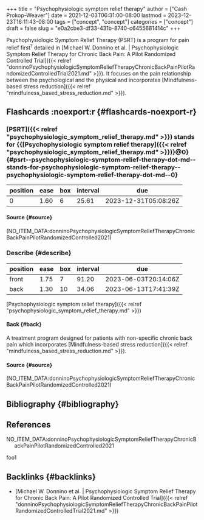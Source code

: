 +++
title = "Psychophysiologic symptom relief therapy"
author = ["Cash Prokop-Weaver"]
date = 2021-12-03T06:31:00-08:00
lastmod = 2023-12-23T16:11:43-08:00
tags = ["concept", "concept"]
categories = ["concept"]
draft = false
slug = "e0a2cbe3-df33-431b-8740-c6455681414c"
+++

Psychophysiologic Symptom Relief Therapy (PSRT) is a program for pain relief first<sup>?</sup> detailed in [Michael W. Donnino et al. | Psychophysiologic Symptom Relief Therapy for Chronic Back Pain: A Pilot Randomized Controlled Trial]({{< relref "donninoPsychophysiologicSymptomReliefTherapyChronicBackPainPilotRandomizedControlledTrial2021.md" >}}). It focuses on the pain relationship between the psychological and the physical and incorporates [Mindfulness-based stress reduction]({{< relref "mindfulness_based_stress_reduction.md" >}}).


## Flashcards :noexport:r {#flashcards-noexport-r}


### [PSRT]({{< relref "psychophysiologic_symptom_relief_therapy.md" >}}) stands for {{[Psychophysiologic symptom relief therapy]({{< relref "psychophysiologic_symptom_relief_therapy.md" >}})}@0} {#psrt--psychophysiologic-symptom-relief-therapy-dot-md--stands-for-psychophysiologic-symptom-relief-therapy--psychophysiologic-symptom-relief-therapy-dot-md--0}

| position | ease | box | interval | due                  |
|----------|------|-----|----------|----------------------|
| 0        | 1.60 | 6   | 25.61    | 2023-12-31T05:08:26Z |


#### Source {#source}

(NO_ITEM_DATA:donninoPsychophysiologicSymptomReliefTherapyChronicBackPainPilotRandomizedControlled2021)


### Describe {#describe}

| position | ease | box | interval | due                  |
|----------|------|-----|----------|----------------------|
| front    | 1.75 | 7   | 91.20    | 2023-06-03T20:14:06Z |
| back     | 1.30 | 10  | 34.06    | 2023-06-13T17:41:39Z |

[Psychophysiologic symptom relief therapy]({{< relref "psychophysiologic_symptom_relief_therapy.md" >}})


#### Back {#back}

A treatment program designed for patients with non-specific chronic back pain which incorporates [Mindfulness-based stress reduction]({{< relref "mindfulness_based_stress_reduction.md" >}}).


#### Source {#source}

(NO_ITEM_DATA:donninoPsychophysiologicSymptomReliefTherapyChronicBackPainPilotRandomizedControlled2021)


## Bibliography {#bibliography}

## References

<style>.csl-entry{text-indent: -1.5em; margin-left: 1.5em;}</style><div class="csl-bib-body">
  <div class="csl-entry">NO_ITEM_DATA:donninoPsychophysiologicSymptomReliefTherapyChronicBackPainPilotRandomizedControlled2021</div>
</div>

foo1


## Backlinks {#backlinks}

-   [Michael W. Donnino et al. | Psychophysiologic Symptom Relief Therapy for Chronic Back Pain: A Pilot Randomized Controlled Trial]({{< relref "donninoPsychophysiologicSymptomReliefTherapyChronicBackPainPilotRandomizedControlledTrial2021.md" >}})
